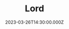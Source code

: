 ---
video:
  type: vimeo
  id: 812079015
speaker:
  permalink: bart-wilkins
  name: Bart Wilkins
title: Lord
image: https://i.imgur.com/N8QaJUJ.jpg
date: 2023-03-26T14:30:00.000Z
series: "messiah"
---